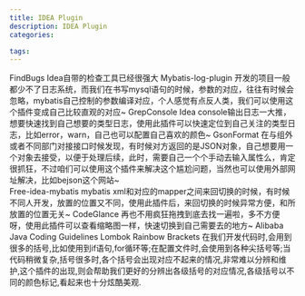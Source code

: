 ```yaml
---
title: IDEA Plugin
description: IDEA Plugin
categories:

tags:
---
```

FindBugs  Idea自带的检查工具已经很强大
Mybatis-log-plugin  开发的项目一般都少不了日志系统，而我们在书写mysql语句的时候，参数的对应，往往有时候会忽略，mybatis自己控制的参数编译对应，个人感觉有点反人类，我们可以使用这个插件变成自己比较直观的对应~
GrepConsole  Idea console输出日志一大推，想要快速找到自己想要的类型日志，使用此插件可以快速定位到自己关注的类型日志，比如error，warn，自己也可以配置自己喜欢的颜色~
GsonFormat  在与组外或者不同部门对接接口时候发现，有时候对方返回的是JSON对象，自己想要用一个对象去接受，以便于处理后续，此时，需要自己一个个手动去输入属性么，肯定很抓狂，不过咱们可以使用这个插件来解决这个尴尬问题，当然也可以使用外部网址解决，比如bejson这个网站~  
Free-idea-mybatis  mybatis xml和对应的mapper之间来回切换的时候，有时候不同人开发，放置的位置又不同，使用此插件后，来回切换的时候异常方便，和所放置的位置无关~
CodeGlance   再也不用疯狂拖拽到底去找一遍啦，多不方便呀，使用此插件可以查看缩略图一样，快速切换到自己需要去的地方~
Alibaba Java Coding Guidelines 
Lombok
Rainbow Brackets   在我们开发代码时,会用到很多的括号,比如使用到if语句,for循环等;在配置文件时,会使用到各种尖括号等;当代码稍微复杂,括号很多时,各个括号会出现对应不起来的情况,非常难以分辨和维护,这个插件的出现,则会帮助我们更好的分辨出各级括号的对应情况,各级括号以不同的颜色标记,看起来也十分炫酷美观.

